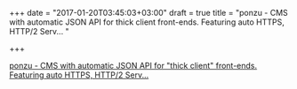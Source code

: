+++
date = "2017-01-20T03:45:03+03:00"
draft = true
title = "ponzu - CMS with automatic JSON API for thick client front-ends. Featuring auto HTTPS, HTTP/2 Serv... "

+++

<p><a href="https://t.co/IjaJqXrhrq">ponzu - CMS with automatic JSON API for "thick client" front-ends. Featuring auto HTTPS, HTTP/2 Serv... </a></p>
